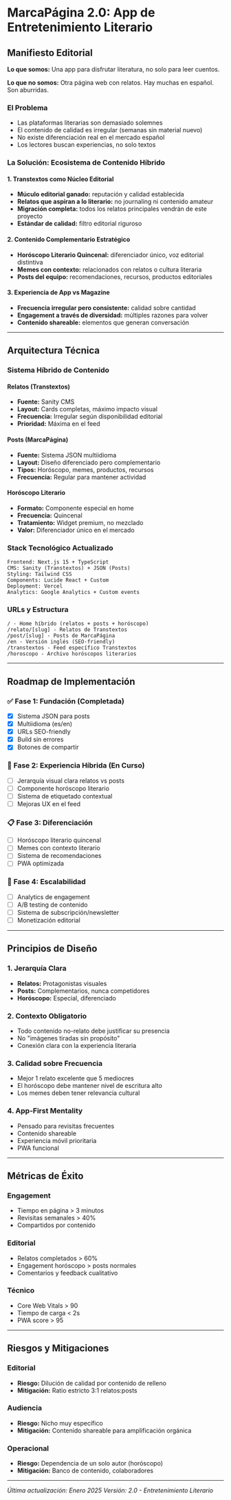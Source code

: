# MarcaPágina 2.0: App de Entretenimiento Literario

## Manifiesto Editorial

**Lo que somos:** Una app para disfrutar literatura, no solo para leer cuentos.

**Lo que no somos:** Otra página web con relatos. Hay muchas en español. Son aburridas.

### El Problema
- Las plataformas literarias son demasiado solemnes
- El contenido de calidad es irregular (semanas sin material nuevo)
- No existe diferenciación real en el mercado español
- Los lectores buscan experiencias, no solo textos

### La Solución: Ecosistema de Contenido Híbrido

#### 1. **Transtextos como Núcleo Editorial**
- **Múculo editorial ganado:** reputación y calidad establecida
- **Relatos que aspiran a lo literario:** no journaling ni contenido amateur
- **Migración completa:** todos los relatos principales vendrán de este proyecto
- **Estándar de calidad:** filtro editorial riguroso

#### 2. **Contenido Complementario Estratégico**
- **Horóscopo Literario Quincenal:** diferenciador único, voz editorial distintiva
- **Memes con contexto:** relacionados con relatos o cultura literaria
- **Posts del equipo:** recomendaciones, recursos, productos editoriales

#### 3. **Experiencia de App vs Magazine**
- **Frecuencia irregular pero consistente:** calidad sobre cantidad
- **Engagement a través de diversidad:** múltiples razones para volver
- **Contenido shareable:** elementos que generan conversación

---

## Arquitectura Técnica

### Sistema Híbrido de Contenido

#### **Relatos (Transtextos)**
- **Fuente:** Sanity CMS
- **Layout:** Cards completas, máximo impacto visual
- **Frecuencia:** Irregular según disponibilidad editorial
- **Prioridad:** Máxima en el feed

#### **Posts (MarcaPágina)**
- **Fuente:** Sistema JSON multiidioma
- **Layout:** Diseño diferenciado pero complementario
- **Tipos:** Horóscopo, memes, productos, recursos
- **Frecuencia:** Regular para mantener actividad

#### **Horóscopo Literario**
- **Formato:** Componente especial en home
- **Frecuencia:** Quincenal
- **Tratamiento:** Widget premium, no mezclado
- **Valor:** Diferenciador único en el mercado

### Stack Tecnológico Actualizado

```
Frontend: Next.js 15 + TypeScript
CMS: Sanity (Transtextos) + JSON (Posts)
Styling: Tailwind CSS
Components: Lucide React + Custom
Deployment: Vercel
Analytics: Google Analytics + Custom events
```

### URLs y Estructura

```
/ - Home híbrido (relatos + posts + horóscopo)
/relato/[slug] - Relatos de Transtextos
/post/[slug] - Posts de MarcaPágina
/en - Versión inglés (SEO-friendly)
/transtextos - Feed específico Transtextos
/horoscopo - Archivo horóscopos literarios
```

---

## Roadmap de Implementación

### ✅ **Fase 1: Fundación (Completada)**
- [x] Sistema JSON para posts
- [x] Multiidioma (es/en)
- [x] URLs SEO-friendly
- [x] Build sin errores
- [x] Botones de compartir

### 🔄 **Fase 2: Experiencia Híbrida (En Curso)**
- [ ] Jerarquía visual clara relatos vs posts
- [ ] Componente horóscopo literario
- [ ] Sistema de etiquetado contextual
- [ ] Mejoras UX en el feed

### 📋 **Fase 3: Diferenciación**
- [ ] Horóscopo literario quincenal
- [ ] Memes con contexto literario
- [ ] Sistema de recomendaciones
- [ ] PWA optimizada

### 🚀 **Fase 4: Escalabilidad**
- [ ] Analytics de engagement
- [ ] A/B testing de contenido
- [ ] Sistema de subscripción/newsletter
- [ ] Monetización editorial

---

## Principios de Diseño

### **1. Jerarquía Clara**
- **Relatos:** Protagonistas visuales
- **Posts:** Complementarios, nunca competidores
- **Horóscopo:** Especial, diferenciado

### **2. Contexto Obligatorio**
- Todo contenido no-relato debe justificar su presencia
- No "imágenes tiradas sin propósito"
- Conexión clara con la experiencia literaria

### **3. Calidad sobre Frecuencia**
- Mejor 1 relato excelente que 5 mediocres
- El horóscopo debe mantener nivel de escritura alto
- Los memes deben tener relevancia cultural

### **4. App-First Mentality**
- Pensado para revisitas frecuentes
- Contenido shareable
- Experiencia móvil prioritaria
- PWA funcional

---

## Métricas de Éxito

### **Engagement**
- Tiempo en página > 3 minutos
- Revisitas semanales > 40%
- Compartidos por contenido

### **Editorial**
- Relatos completados > 60%
- Engagement horóscopo > posts normales
- Comentarios y feedback cualitativo

### **Técnico**
- Core Web Vitals > 90
- Tiempo de carga < 2s
- PWA score > 95

---

## Riesgos y Mitigaciones

### **Editorial**
- **Riesgo:** Dilución de calidad por contenido de relleno
- **Mitigación:** Ratio estricto 3:1 relatos:posts

### **Audiencia**
- **Riesgo:** Nicho muy específico
- **Mitigación:** Contenido shareable para amplificación orgánica

### **Operacional**
- **Riesgo:** Dependencia de un solo autor (horóscopo)
- **Mitigación:** Banco de contenido, colaboradores

---

*Última actualización: Enero 2025*
*Versión: 2.0 - Entretenimiento Literario* 